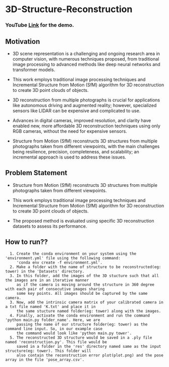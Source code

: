 # 3D-Structure-Reconstruction
### YouTube <a href = "https://www.youtube.com/watch?v=asmdsp42GHo">Link</a> for the demo.
## Motivation
* 3D scene representation is a challenging and ongoing research area in
computer vision, with numerous techniques proposed, from traditional image
processing to advanced methods like deep neural networks and transformer
models.

* This work employs traditional image processing techniques and Incremental
Structure from Motion (SfM) algorithm for 3D reconstruction to create 3D point
clouds of objects.

* 3D reconstruction from multiple photographs is crucial for applications like
autonomous driving and augmented reality; however, specialized sensors like
LIDAR can be expensive and complicated to use.

* Advances in digital cameras, improved resolution, and clarity have enabled
new, more affordable 3D reconstruction techniques using only RGB cameras,
without the need for expensive sensors.

* Structure from Motion (SfM) reconstructs 3D structures from multiple
photographs taken from different viewpoints, with the main challenges being
resilience, precision, completeness, and scalability; an incremental approach is
used to address these issues.

## Problem Statement
* Structure from Motion (SfM) reconstructs 3D structures from multiple
photographs taken from different viewpoints.

* This work employs traditional image processing techniques and Incremental
Structure from Motion (SfM) algorithm for 3D reconstruction to create 3D point
clouds of objects.

* The proposed method is evaluated using specific 3D reconstruction datasets
to assess its performance.

## How to run?? 
```
  1. Create the conda environment on your system using the 'environment.yml' file using the following command:
     'conda env create -f environment.yml'.
  2. Make a folder with the name of structure to be reconstructed(eg: tower) in the 'Datasets' directory.
  3. In this folder, add the images of the 3D stucture such that all the images are in an iterative manner 
     as if the camera is moving around the structure in 360 degree with each pair of consecutive images sharing 
     some key points. All images should be captured by the same camera.
  3. Now, add the intrinsic camera matrix of your calibrated camera in a txt file named 'K.txt' and place it in 
     the same stucture named folder(eg: tower) along with the images.
  4. Finally, activate the conda environment and run the command 'python main.py folder_name'. Here, we are 
     passing the name of our structure folder(eg: tower) as the command line input. So, in our example case 
     the command would look like 'python main.py tower'.
  5. The reconstructed 3D structure would be saved in a .ply file named 'reconstruction.py'. This file would be
     saved in a folder in the 'res' directory named same as the input structure(eg: tower). This folder will 
     also contain the reconstruction error plot(plot.png) and the pose array in the file 'pose_array.csv'.
```



